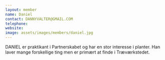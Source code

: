 ```yaml
---
layout: member
name: Daniel
contact: DANNYVALTER@GMAIL.COM
telephone:
website:
image: assets/images/members/daniel.jpg
---
```

DANIEL er praktikant i Partnerskabet og har en stor interesse i planter. Han laver mange forskellige ting men er primært at finde i Træværkstedet.
